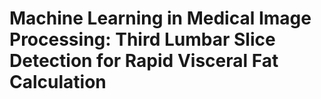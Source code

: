 # Machine Learning in Medical Image Processing: Third Lumbar Slice Detection for Rapid Visceral Fat Calculation
